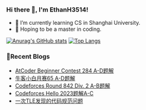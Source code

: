 ### Hi there 👋, I'm EthanH3514!

- 🌱 I’m currently learning CS in Shanghai University.
- 🎈 Hoping to be a master in coding.

[![Anurag's GitHub stats](https://github-readme-stats.vercel.app/api?username=EthanH3514&show_icons=true&theme=tokyonight)](https://github.com/anuraghazra/github-readme-stats)
[![Top Langs](https://github-readme-stats.vercel.app/api/top-langs/?username=EthanH3514&layout=compact)](https://github.com/anuraghazra/github-readme-stats)

### **📝Recent Blogs**
<!-- BLOG-POST-LIST:START -->
- [AtCoder Beginner Contest 284 A-D题解](https://ethanh3514.github.io/2023/01/07/AtCoder-Beginner-Contest-284-A-D%E9%A2%98%E8%A7%A3/)
- [牛客小白月赛65 A-D题解](https://ethanh3514.github.io/2023/01/06/%E7%89%9B%E5%AE%A2%E5%B0%8F%E7%99%BD%E6%9C%88%E8%B5%9B65-A-D%E9%A2%98%E8%A7%A3/)
- [Codeforces Round 842 Div. 2 A-B题解](https://ethanh3514.github.io/2023/01/06/Codeforces-Round-842-Div-2-A-B%E9%A2%98%E8%A7%A3/)
- [Codeforces Hello 2023题解A-C](https://ethanh3514.github.io/2023/01/04/Codeforces-Hello-2023%E9%A2%98%E8%A7%A3A-C/)
- [一次TLE发现的代码规范问题](https://ethanh3514.github.io/2022/12/31/%E4%B8%80%E6%AC%A1TLE%E5%8F%91%E7%8E%B0%E7%9A%84%E4%BB%A3%E7%A0%81%E8%A7%84%E8%8C%83%E9%97%AE%E9%A2%98/)
<!-- BLOG-POST-LIST:END -->
